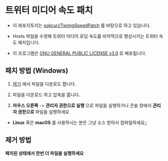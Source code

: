 # 트위터 미디어 속도 패치

- 이 레포지토리는 [sokcuri/TwimgSpeedPatch](https://github.com/sokcuri/TwimgSpeedPatch) 를 바탕으로 하고 있습니다.

- Hosts 파일을 수정해 트위터 미디어 로딩 속도를 비약적으로 향상시키는 트위터 속도 패치입니다.

- 이 프로그램은 [GNU GENERAL PUBLIC LICENSE v3.0](LICENSE) 로 배포됩니다.

## 패치 방법 (Windows)

1. [여기](https://github.com/ek2rlstk/TwimgCdnPatch/releases/latest) 에서 파일을 다운로드 합니다.

2. 파일을 다운로드 하고 압축을 풉니다.

3. **마우스 오른쪽** -> **관리자 권한으로 실행** 으로 파일을 실행하거나 콘솔 창에서 **관리자 권한으로** 파일을 실행하세요

- **Linux** 혹은 **macOS** 를 사용하시는 분은 그냥 소스 받아서 컴파일하세요;;

## 제거 방법

**패치된 상태에서 한번 더 파일을 실행하세요**
